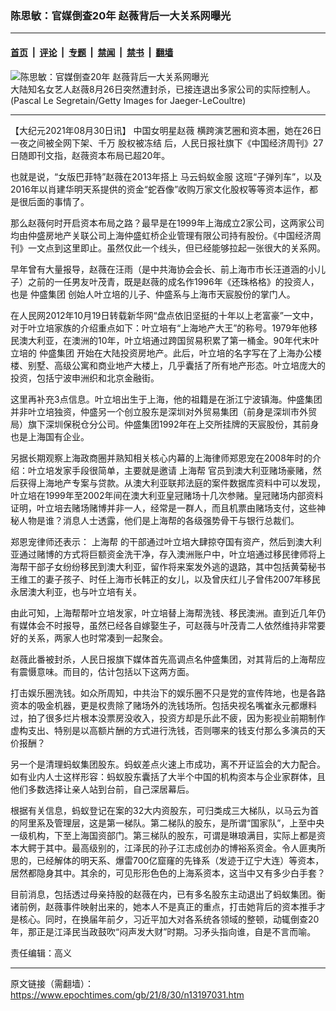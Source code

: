 ### 陈思敏：官媒倒查20年 赵薇背后一大关系网曝光

---

#### [首页](../../../..?n13197031) &nbsp;|&nbsp; [评论](../../../../../epoch-comment?n13197031) &nbsp;|&nbsp; [专题](../../../../../epoch-special?n13197031) &nbsp;|&nbsp; [禁闻](../../../../../epoch-news?n13197031) &nbsp;|&nbsp; [禁书](../../../../../books?n13197031) &nbsp;|&nbsp; [翻墙](https://github.com/gfw-breaker/nogfw/blob/master/README.md?n13197031)


<div><img alt="陈思敏：官媒倒查20年 赵薇背后一大关系网曝光" class="attachment-djy_600_400 size-djy_600_400 wp-post-image" src="https://i.epochtimes.com/assets/uploads/2021/08/id13197086-GettyImages-599667692--600x400.jpeg"/>
<div class="caption">
 大陆知名女艺人赵薇8月26日突然遭封杀，已接连退出多家公司的实际控制人。(Pascal Le Segretain/Getty Images for Jaeger-LeCoultre)
</div></div><hr/><div class="post_content" id="artbody" itemprop="articleBody">
 <!-- article content begin -->
 <p>
  【大纪元2021年08月30日讯】
  <ok href="https://www.epochtimes.com/gb/tag/%E4%B8%AD%E5%9B%BD%E5%A5%B3%E6%98%8E%E6%98%9F%E8%B5%B5%E8%96%87.html">
   中国女明星赵薇
  </ok>
  横跨演艺圈和资本圈，她在26日一夜之间被全网下架、千万
  <ok href="https://www.epochtimes.com/gb/tag/%E8%82%A1%E6%9D%83%E8%A2%AB%E5%86%BB%E7%BB%93.html">
   股权被冻结
  </ok>
  后，人民日报社旗下《中国经济周刊》27日随即刊文指，赵薇资本布局已超20年。
 </p>
 <p>
  也就是说，“女版巴菲特”赵薇在2013年搭上
  <ok href="https://www.epochtimes.com/gb/tag/%E9%A9%AC%E4%BA%91%E8%9A%82%E8%9A%81%E9%87%91%E6%9C%8D.html">
   马云蚂蚁金服
  </ok>
  这班“子弹列车”，以及2016年以肖建华明天系提供的资金“蛇吞像”收购万家文化股权等等资本运作，都是很后面的事情了。
 </p>
 <p>
  那么赵薇何时开启资本布局之路？最早是在1999年上海成立2家公司，这两家公司均由仲盛房地产关联公司上海仲盛虹桥企业管理有限公司持有股份。《中国经济周刊》一文点到这里即止。虽然仅此一个线头，但已经能够拉起一张很大的关系网。
 </p>
 <p>
  早年曾有大量报导，赵薇在汪雨（是中共海协会会长、前上海市市长汪道涵的小儿子）之前的一任男友叶茂青，既是赵薇的成名作1996年《还珠格格》的投资人，也是
  <ok href="https://www.epochtimes.com/gb/tag/%E4%BB%B2%E7%9B%9B%E9%9B%86%E5%9B%A2.html">
   仲盛集团
  </ok>
  创始人叶立培的儿子、仲盛系与上海市天宸股份的掌门人。
 </p>
 <p>
  在人民网2012年10月19日转载新华网“盘点依旧坚挺的十年以上老富豪”一文中，对于叶立培家族的介绍重点如下：叶立培有“上海地产大王”的称号。1979年他移民澳大利亚，在澳洲的10年，叶立培通过跨国贸易积累了第一桶金。90年代末叶立培的
  <ok href="https://www.epochtimes.com/gb/tag/%E4%BB%B2%E7%9B%9B%E9%9B%86%E5%9B%A2.html">
   仲盛集团
  </ok>
  开始在大陆投资房地产。此后，叶立培的名字写在了上海办公楼楼、别墅、高级公寓和商业地产大楼上，几乎囊括了所有地产形态。叶立培庞大的投资，包括宁波申洲织和北京金融街。
 </p>
 <p>
  这里再补充3点信息。叶立培出生于上海，他的祖籍是在浙江宁波镇海。仲盛集团并非叶立培独资，仲盛另一个创立股东是深圳对外贸易集团（前身是深圳市外贸局）旗下深圳保税仓分公司。仲盛集团1992年在上交所挂牌的天宸股份，其前身也是上海国有企业。
 </p>
 <p>
  另据长期观察上海政商圈并熟知相关核心内幕的上海律师郑恩宠在2008年时的介绍：叶立培发家手段很简单，主要就是邀请
  <ok href="https://www.epochtimes.com/gb/tag/%E4%B8%8A%E6%B5%B7%E5%B8%AE.html">
   上海帮
  </ok>
  官员到澳大利亚赌场豪赌，然后获得上海地产专案与贷款。从澳大利亚联邦法庭的案件数据库资料中可以发现，叶立培在1999年至2002年间在澳大利亚皇冠赌场十几次参赌。皇冠赌场内部资料证明，叶立培去赌场赌博并非一人，经常是一群人，而且机票由赌场支付，这些神秘人物是谁？消息人士透露，他们是上海帮的各级强势骨干与银行总裁们。
 </p>
 <p>
  郑恩宠律师还表示：
  <ok href="https://www.epochtimes.com/gb/tag/%E4%B8%8A%E6%B5%B7%E5%B8%AE.html">
   上海帮
  </ok>
  的干部通过叶立培大肆掠夺国有资产，然后到澳大利亚通过赌博的方式将巨额资金洗干净，存入澳洲账户中，叶立培通过移民律师将上海帮干部子女纷纷移民到澳大利亚，留作将来案发外逃的退路，其中包括黄菊秘书王维工的妻子孩子、时任上海市长韩正的女儿，以及曾庆红儿子曾伟2007年移民永居澳大利亚，也与叶立培有关。
 </p>
 <p>
  由此可知，上海帮帮叶立培发家，叶立培替上海帮洗钱、移民澳洲。直到近几年仍有媒体会不时报导，虽然已经各自嫁娶生子，可赵薇与叶茂青二人依然维持非常要好的关系，两家人也时常凑到一起聚会。
 </p>
 <p>
  赵薇此番被封杀，人民日报旗下媒体首先高调点名仲盛集团，对其背后的上海帮应有震慑意味。而目的，估计包括以下这两方面。
 </p>
 <p>
  打击娱乐圈洗钱。如众所周知，中共治下的娱乐圈不只是党的宣传阵地，也是各路资本的吸金机器，更是权贵除了赌场外的洗钱场所。包括央视名嘴崔永元都爆料过，拍了很多烂片根本没票房没收入，投资方却是乐此不疲，因为影视业前期制作虚构支出、特别是以高额片酬的方式进行洗钱，否则哪来的钱支付那么多演员的天价报酬？
 </p>
 <p>
  另一个是清理蚂蚁集团股东。蚂蚁差点火速上市成功，离不开证监会的大力配合。如有业内人士这样形容：蚂蚁股东囊括了大半个中国的机构资本与企业家群体，且他们多数选择让亲人站到台前，自己深居幕后。
 </p>
 <p>
  根据有关信息，蚂蚁登记在案的32大内资股东，可归类成三大梯队，以马云为首的阿里系及管理层，这是第一梯队。第二梯队的股东，是所谓“国家队”，上至中央一级机构，下至上海国资部门。第三梯队的股东，可谓是琳琅满目，实际上都是资本大鳄于其中。最高级别的，江泽民的孙子江志成创办的博裕系资金。令人匪夷所思的，已经解体的明天系、爆雷700亿窟窿的先锋系（发迹于辽宁大连）等资本，居然都隐身其中。其余的，可见形形色色的上海系资本，这当中又有多少白手套？
 </p>
 <p>
  目前消息，包括透过母亲持股的赵薇在内，已有多名股东主动退出了蚂蚁集团。衡诸前例，赵薇事件映射出来的，她本人不是真正的重点，打击她背后的资本推手才是核心。同时，在换届年前夕，习近平加大对各系统各领域的整顿，动辄倒查20年，那正是江泽民当政鼓吹“闷声发大财”时期。习矛头指向谁，自是不言而喻。
 </p>
 <p>
  责任编辑：高义
 </p>
 <!-- article content end -->
 <div id="below_article_ad">
 </div>
</div>


---

原文链接（需翻墙）：https://www.epochtimes.com/gb/21/8/30/n13197031.htm
